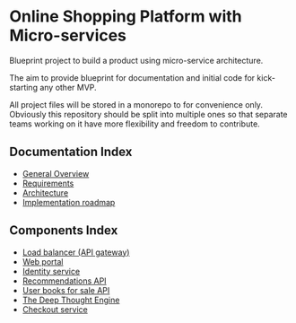 # Online Shopping Platform with Micro-services 

Blueprint project to build a product using micro-service architecture. 

The aim to provide blueprint for documentation and initial code for kick-starting any other MVP.

All project files will be stored in a monorepo to for convenience only. Obviously this repository should be split into 
multiple ones so that separate teams working on it have more flexibility and freedom to contribute.

## Documentation Index
- [General Overview](./documentation/overview/index.md)
- [Requirements](./documentation/requirements/index.md)
- [Architecture](./documentation/architecture/index.md)
- [Implementation roadmap](./documentation/roadmap/index.md)

## Components Index
- [Load balancer (API gateway)]()
- [Web portal]()
- [Identity service](./documentation/architecture/services/identity/index.md)
- [Recommendations API](./documentation/architecture/services/recommendations/index.md)
- [User books for sale API]()
- [The Deep Thought Engine]()
- [Checkout service]()
